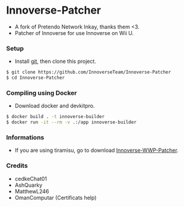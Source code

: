# Innoverse-Patcher
- A fork of Pretendo Network Inkay, thanks them <3.
- Patcher of Innoverse for use Innoverse on Wii U.

### Setup
- Install [git](https://git-scm.com/downloads), then clone this project.
```bash
$ git clone https://github.com/InnoverseTeam/Innoverse-Patcher
$ cd Innoverse-Patcher
```

### Compiling using Docker
- Download docker and devkitpro.
```bash
$ docker build . -t innoverse-builder
$ docker run -it --rm -v .:/app innoverse-builder
```

### Informations
- If you are using tiramisu, go to download [Innoverse-WWP-Patcher](https://github.com/InnoverseTeam/Innoverse-WWP-Patcher).

### Credits
- cedkeChat01
- AshQuarky
- MatthewL246
- OmanComputar (Certificats help)
